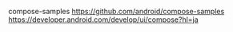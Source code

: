 compose-samples
https://github.com/android/compose-samples
https://developer.android.com/develop/ui/compose?hl=ja